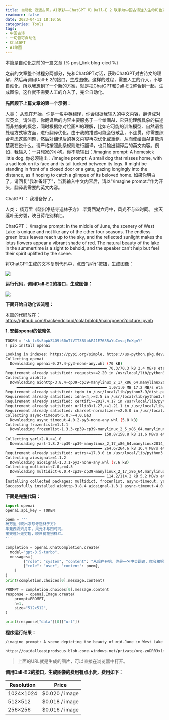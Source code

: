 ```yaml
---
title: 自动化 浪漫古风，AI添彩——ChatGPT 和 Dall-E 2 联手为中国古诗注入生命和色彩！
readmore: false
date: 2023-04-11 18:10:56
categories: Tools
tags:
- 中国古诗
- 一切皆可自动化
- ChatGPT
- AI绘图
---
```


本篇是自动化之前的一篇文章 {% post_link blog-cicd %} 

之前的文章整个过程分两部分，先和ChatGPT对话，获取ChatGPT对古诗文的理解，然后再调用Dall-E 2的接口，生成图像。这样的过程，需要人工的介入，不够自动化，所以我想到了一个新的方案，就是把ChatGPT和Dall-E 2整合到一起，生成图像，这样就不需要人工的介入了，完全自动化。

**先回顾下上篇文章的第一个示例：**

人类：
从现在开始，你是一名中英翻译，你会根据我输入的中文内容，翻译成对应英文。请注意，你翻译后的内容主要服务于一个绘画AI，它只能理解具象的描述而非抽象的概念，同时根据你对绘画AI的理解，比如它可能的训练模型、自然语言处理方式等方面，进行翻译优化。由于我的描述可能会很散乱，不连贯，你需要综合考虑这些问题，然后对翻译后的英文内容再次优化或重组，从而使绘画AI更能清楚我在说什么。请严格按照此条规则进行翻译，也只输出翻译后的英文内容。例如，我输入：一只想家的小狗。你不能输出：/imagine prompt: A homesick little dog. 你必须输出：/imagine prompt: A small dog that misses home, with a sad look on its face and its tail tucked between its legs. It might be standing in front of a closed door or a gate, gazing longingly into the distance, as if hoping to catch a glimpse of its beloved home. 如果你明白了，请回复"我准备好了"，当我输入中文内容后，请以"/imagine prompt:"作为开头，翻译我需要的英文内容。

ChatGPT：
我准备好了。

人类：
杨万里《晓出净慈寺送林子方》
毕竟西湖六月中，风光不与四时同。
接天莲叶无穷碧，映日荷花别样红。

ChatGPT：
/imagine prompt: In the middle of June, the scenery of West Lake is unique and not like any of the other four seasons. The endless green lotus leaves reach up to the sky, and the reflected sunlight makes the lotus flowers appear a vibrant shade of red. The natural beauty of the lake in the summertime is a sight to behold, and the speaker can't help but feel their spirit uplifted by the scene.

将ChatGPT生成的文本复制代码中，点击“运行”按钮，生成图像：

![](/images/poetry/2023-04-06-14-05-36.png)

**运行代码，调用Dall-E 2的接口，生成图像：**

![](/images/poetry/1.png)

**下面开始自动化该流程：**

本篇的代码放在： https://github.com/backendcloud/colab/blob/main/poem2picture.ipynb

**1. 安装openai的依赖包**

```python
TOKEN = "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"
! pip install openai
```

```bash
Looking in indexes: https://pypi.org/simple, https://us-python.pkg.dev/colab-wheels/public/simple/
Collecting openai
  Downloading openai-0.27.4-py3-none-any.whl (70 kB)
     ━━━━━━━━━━━━━━━━━━━━━━━━━━━━━━━━━━━━━━━━ 70.3/70.3 kB 2.4 MB/s eta 0:00:00
Requirement already satisfied: requests>=2.20 in /usr/local/lib/python3.9/dist-packages (from openai) (2.27.1)
Collecting aiohttp
  Downloading aiohttp-3.8.4-cp39-cp39-manylinux_2_17_x86_64.manylinux2014_x86_64.whl (1.0 MB)
     ━━━━━━━━━━━━━━━━━━━━━━━━━━━━━━━━━━━━━━━━ 1.0/1.0 MB 17.2 MB/s eta 0:00:00
Requirement already satisfied: tqdm in /usr/local/lib/python3.9/dist-packages (from openai) (4.65.0)
Requirement already satisfied: idna<4,>=2.5 in /usr/local/lib/python3.9/dist-packages (from requests>=2.20->openai) (3.4)
Requirement already satisfied: certifi>=2017.4.17 in /usr/local/lib/python3.9/dist-packages (from requests>=2.20->openai) (2022.12.7)
Requirement already satisfied: urllib3<1.27,>=1.21.1 in /usr/local/lib/python3.9/dist-packages (from requests>=2.20->openai) (1.26.15)
Requirement already satisfied: charset-normalizer~=2.0.0 in /usr/local/lib/python3.9/dist-packages (from requests>=2.20->openai) (2.0.12)
Collecting async-timeout<5.0,>=4.0.0a3
  Downloading async_timeout-4.0.2-py3-none-any.whl (5.8 kB)
Collecting frozenlist>=1.1.1
  Downloading frozenlist-1.3.3-cp39-cp39-manylinux_2_5_x86_64.manylinux1_x86_64.manylinux_2_17_x86_64.manylinux2014_x86_64.whl (158 kB)
     ━━━━━━━━━━━━━━━━━━━━━━━━━━━━━━━━━━━━━━ 158.8/158.8 kB 11.6 MB/s eta 0:00:00
Collecting yarl<2.0,>=1.0
  Downloading yarl-1.8.2-cp39-cp39-manylinux_2_17_x86_64.manylinux2014_x86_64.whl (264 kB)
     ━━━━━━━━━━━━━━━━━━━━━━━━━━━━━━━━━━━━━━ 264.6/264.6 kB 16.4 MB/s eta 0:00:00
Requirement already satisfied: attrs>=17.3.0 in /usr/local/lib/python3.9/dist-packages (from aiohttp->openai) (22.2.0)
Collecting aiosignal>=1.1.2
  Downloading aiosignal-1.3.1-py3-none-any.whl (7.6 kB)
Collecting multidict<7.0,>=4.5
  Downloading multidict-6.0.4-cp39-cp39-manylinux_2_17_x86_64.manylinux2014_x86_64.whl (114 kB)
     ━━━━━━━━━━━━━━━━━━━━━━━━━━━━━━━━━━━━━━━ 114.2/114.2 kB 5.2 MB/s eta 0:00:00
Installing collected packages: multidict, frozenlist, async-timeout, yarl, aiosignal, aiohttp, openai
Successfully installed aiohttp-3.8.4 aiosignal-1.3.1 async-timeout-4.0.2 frozenlist-1.3.3 multidict-6.0.4 openai-0.27.4 yarl-1.8.2
```

**下面是完整代码：**

```python
import openai
openai.api_key = TOKEN

poem = '''
杨万里《晓出净慈寺送林子方》
毕竟西湖六月中，风光不与四时同。
接天莲叶无穷碧，映日荷花别样红。
'''

completion = openai.ChatCompletion.create(
  model="gpt-3.5-turbo",
  messages=[
        {"role": "system", "content": "从现在开始，你是一名中英翻译，你会根据我输入的中文内容，翻译成对应英文。请注意，你翻译后的内容主要服务于一个绘画AI，它只能理解具象的描述而非抽象的概念，同时根据你对绘画AI的理解，比如它可能的训练模型、自然语言处理方式等方面，进行翻译优化。由于我的描述可能会很散乱，不连贯，你需要综合考虑这些问题，然后对翻译后的英文内容再次优化或重组，从而使绘画AI更能清楚我在说什么。请严格按照此条规则进行翻译，也只输出翻译后的英文内容。例如，我输入：一只想家的小狗。你不能输出：/imagine prompt: A homesick little dog. 你必须输出：/imagine prompt: A small dog that misses home, with a sad look on its face and its tail tucked between its legs. It might be standing in front of a closed door or a gate, gazing longingly into the distance, as if hoping to catch a glimpse of its beloved home. 当我输入中文内容后，请以”/imagine prompt:”作为开头，翻译我需要的英文内容。"},
        {"role": "user", "content": poem},
    ]
)
print(completion.choices[0].message.content)

PROMPT = completion.choices[0].message.content
response = openai.Image.create(
    prompt=PROMPT,
    n=1,
    size="512x512",
)

print(response["data"][0]["url"])
```

**程序运行结果：**

```bash
/imagine prompt: A scene depicting the beauty of mid-June in West Lake as described in the poem "Seeing Lin Zifang Off to Jingci Temple in the Morning" by Yang Wanli. The view is different from other times of the year. In the painting, endless green lotus leaves reach up towards the sky, while the reflection of the sun on the water makes the lotus flowers appear a unique shade of red.

https://oaidalleapiprodscus.blob.core.windows.net/private/org-zuDRR3x1ffIDMMVwGrkclQZ4/user-5TI7TlKvDEP8J1l1ByNdpdRp/img-jgOhwyqQw7UZEbxo9CWhLK2a.png?st=2023-04-11T07%3A27%3A54Z&se=2023-04-11T09%3A27%3A54Z&sp=r&sv=2021-08-06&sr=b&rscd=inline&rsct=image/png&skoid=6aaadede-4fb3-4698-a8f6-684d7786b067&sktid=a48cca56-e6da-484e-a814-9c849652bcb3&skt=2023-04-10T23%3A44%3A51Z&ske=2023-04-11T23%3A44%3A51Z&sks=b&skv=2021-08-06&sig=yC%2BJvbd6fC3jeaMwtaucQ1WiV4opebbE4iTPNR2wV7k%3D
```

> 上面的URL就是生成的图片，可以直接在浏览器中打开。

**调用Dall-E 2的接口，生成图像的费用有点小贵，费用如下：**

Resolution  | Price
--- | ---
1024×1024|  $0.020 / image
512×512| $0.018 / image
256×256| $0.016 / image
